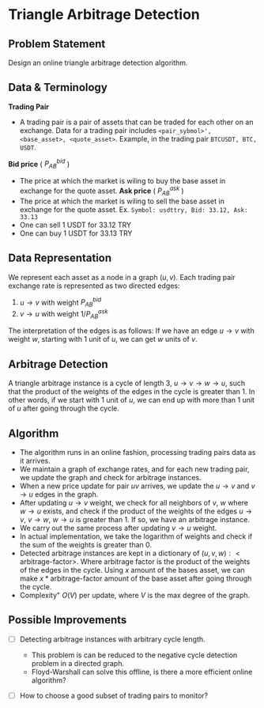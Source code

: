 
# Triangle Arbitrage Detection

## Problem Statement
Design an online triangle arbitrage detection algorithm.

## Data \& Terminology

**Trading Pair**
- A trading pair is a pair of assets that can be traded for each other on an exchange. 
Data for a trading pair includes `<pair_sybmol>', <base_asset>, <quote_asset>`. 
Example, in the trading pair `BTCUSDT, BTC, USDT`.

**Bid price** ( $P_{AB}^{bid}$ )
- The price at which the market is wiling to buy the base asset in exchange for the quote asset.
**Ask price** ( $P_{AB}^{ask}$ )
- The price at which the market is wiling to sell the base asset in exchange for the quote asset.
Ex. `Symbol: usdttry, Bid: 33.12, Ask: 33.13`
- One can sell 1 USDT for 33.12 TRY
- One can buy 1 USDT for 33.13 TRY

## Data Representation
We represent each asset as a node in a graph ($u,v$). 
Each trading pair exchange rate is represented as two directed edges:
1. $u \rightarrow v$ with weight $P_{AB}^{bid}$
2. $v \rightarrow u$ with weight $1/P_{AB}^{ask}$

The interpretation of the edges is as follows:
If we have an edge $u \rightarrow v$ with weight $w$, starting with 1 unit of $u$, we can get $w$ units of $v$.

## Arbitrage Detection
A triangle arbitrage instance is a cycle of length 3, $u \rightarrow v \rightarrow w \rightarrow u$, such that the product of the weights of the edges in the cycle is greater than 1.
In other words, if we start with 1 unit of $u$, we can end up with more than 1 unit of $u$ after going through the cycle.

## Algorithm
- The algorithm runs in an online fashion, processing trading pairs data as it arrives.
- We maintain a graph of exchange rates, and for each new trading pair, we update the graph and check for arbitrage instances.
- When a new price update for pair $uv$ arrives, we update the $u \rightarrow v$ and $v \rightarrow u$ edges in the graph.
- After updating $u \rightarrow v$ weight, we check for all neighbors of $v$, $w$ where $w \rightarrow u$ exists, and check if the product of the weights of the edges $u \rightarrow v$, $v \rightarrow w$, $w \rightarrow u$ is greater than 1. If so, we have an arbitrage instance.
- We carry out the same process after updating $v \rightarrow u$ weight.
- In actual implementation, we take the logarithm of weights and check if the sum of the weights is greater than 0.
- Detected arbitrage instances are kept in a dictionary of $(u,v,w) : < \text{arbitrage-factor}>$. Where arbitrage factor is the product of the weights of the edges in the cycle. Using $x$ amount of the bases asset, we can make $x * \text{arbitrage-factor}$ amount of the base asset after going through the cycle.
- Complexity" $O(V)$ per update, where $V$ is the max degree of the graph.


## Possible Improvements
- [ ] Detecting arbitrage instances with arbitrary cycle length. 
    - This problem is can be reduced to the negative cycle detection problem in a directed graph. 
    - Floyd-Warshall can solve this offline, is there a more efficient online algorithm?
- [ ] How to choose a good subset of trading pairs to monitor? 













